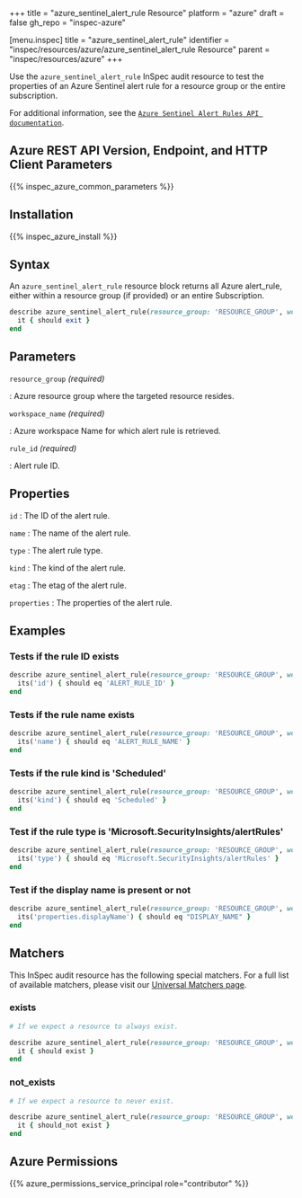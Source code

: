 +++
title = "azure_sentinel_alert_rule Resource"
platform = "azure"
draft = false
gh_repo = "inspec-azure"

[menu.inspec]
title = "azure_sentinel_alert_rule"
identifier = "inspec/resources/azure/azure_sentinel_alert_rule Resource"
parent = "inspec/resources/azure"
+++

Use the `azure_sentinel_alert_rule` InSpec audit resource to test the properties of an Azure Sentinel alert rule for a resource group or the entire subscription.

For additional information, see the [`Azure Sentinel Alert Rules API documentation`](https://docs.microsoft.com/en-us/rest/api/datafactory/pipeline-runs/query-by-factory).

## Azure REST API Version, Endpoint, and HTTP Client Parameters

{{% inspec_azure_common_parameters %}}

## Installation

{{% inspec_azure_install %}}

## Syntax

An `azure_sentinel_alert_rule` resource block returns all Azure alert_rule, either within a resource group (if provided) or an entire Subscription.

```ruby
describe azure_sentinel_alert_rule(resource_group: 'RESOURCE_GROUP', workspace_name: 'WORKSPACE_NAME', rule_id: 'RULE_ID') do
  it { should exit }
end
```

## Parameters

`resource_group` _(required)_

: Azure resource group where the targeted resource resides.

`workspace_name` _(required)_

: Azure workspace Name for which alert rule is retrieved.

`rule_id` _(required)_

: Alert rule ID.

## Properties

`id`
: The ID of the alert rule.

`name`
: The name of the alert rule.

`type`
: The alert rule type.

`kind`
: The kind of the alert rule.

`etag`
: The etag of the alert rule.

`properties`
: The properties of the alert rule.

## Examples

### Tests if the rule ID exists

```ruby
describe azure_sentinel_alert_rule(resource_group: 'RESOURCE_GROUP', workspace_name: 'WORKSPACE_NAME', rule_id: 'RULE_ID') do
  its('id') { should eq 'ALERT_RULE_ID' }
end
```

### Tests if the rule name exists

```ruby
describe azure_sentinel_alert_rule(resource_group: 'RESOURCE_GROUP', workspace_name: 'WORKSPACE_NAME', rule_id: 'RULE_ID') do
  its('name') { should eq 'ALERT_RULE_NAME' }
end
```

### Tests if the rule kind is 'Scheduled'

```ruby
describe azure_sentinel_alert_rule(resource_group: 'RESOURCE_GROUP', workspace_name: 'WORKSPACE_NAME', rule_id: 'RULE_ID') do
  its('kind') { should eq 'Scheduled' }
end
```

### Test if the rule type is 'Microsoft.SecurityInsights/alertRules'

```ruby
describe azure_sentinel_alert_rule(resource_group: 'RESOURCE_GROUP', workspace_name: 'WORKSPACE_NAME', rule_id: 'RULE_ID') do
  its('type') { should eq 'Microsoft.SecurityInsights/alertRules' }
end
```

### Test if the display name is present or not

```ruby
describe azure_sentinel_alert_rule(resource_group: 'RESOURCE_GROUP', workspace_name: 'WORKSPACE_NAME', rule_id: 'RULE_ID') do
  its('properties.displayName') { should eq "DISPLAY_NAME" }
end
```

## Matchers

This InSpec audit resource has the following special matchers. For a full list of available matchers, please visit our [Universal Matchers page](https://www.inspec.io/docs/reference/matchers/).

### exists

```ruby
# If we expect a resource to always exist.

describe azure_sentinel_alert_rule(resource_group: 'RESOURCE_GROUP', workspace_name: 'WORKSPACE_NAME', rule_id: 'RULE_ID') do
  it { should exist }
end
```

### not_exists

```ruby
# If we expect a resource to never exist.

describe azure_sentinel_alert_rule(resource_group: 'RESOURCE_GROUP', workspace_name: 'WORKSPACE_NAME', rule_id: 'RULE_ID') do
  it { should_not exist }
end
```

## Azure Permissions

{{% azure_permissions_service_principal role="contributor" %}}
